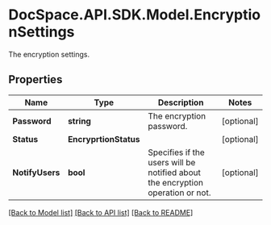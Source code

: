 # DocSpace.API.SDK.Model.EncryptionSettings
The encryption settings.

## Properties

Name | Type | Description | Notes
------------ | ------------- | ------------- | -------------
**Password** | **string** | The encryption password. | [optional] 
**Status** | **EncryprtionStatus** |  | [optional] 
**NotifyUsers** | **bool** | Specifies if the users will be notified about the encryption operation or not. | [optional] 

[[Back to Model list]](../README.md#documentation-for-models) [[Back to API list]](../README.md#documentation-for-api-endpoints) [[Back to README]](../README.md)

